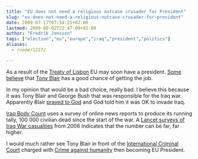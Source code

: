 ```yaml
---
title: "EU does not need a religious nutcase crusader for President"
slug: "eu-does-not-need-a-religious-nutcase-crusader-for-president"
date: 2009-07-17T07:54:25+02:00
lastmod: 2009-08-02T22:47:09+02:00
author: "Fredrik Jonsson"
tags: ["election","eu","europe","iraq","president","politics"]
aliases:
  - /node/1227/

---
```


</a>As a result of the [Treaty of Lisbon](http://en.wikipedia.org/wiki/Treaty_of_Lisbon) EU may soon have a president. [Some](http://www.guardian.co.uk/politics/2009/jul/15/tony-blair-eu-presidency) [believe](http://www.independent.co.uk/news/world/europe/can-anyone-stop-blair-becoming-the-first-president-of-europe-1750106.html) that [Tony Blair](http://en.wikipedia.org/wiki/Tony_Blair) has a good chance of getting the job.

In my opinion that would be a bad choice, really bad. I believe this because it was Tony Blair and George Bush that was responsible for the Iraq war. Apparently Blair [prayed to God](http://news.bbc.co.uk/2/hi/uk_news/politics/4772142.stm) and God told him it was OK to invade Iraq.

[Iraq Body Count](http://www.iraqbodycount.org/) uses a survey of online news reports to produce its running tally, 100 000 civilian dead since the start of the war. A [Lancet surveys of Iraq War casualties](http://en.wikipedia.org/wiki/Lancet_surveys_of_Iraq_War_casualties) from 2006 indicates that the number can be far, far higher.

I would much rather see Tony Blair in front of the  [International Criminal Court](http://en.wikipedia.org/wiki/International_Criminal_Court) charged with [Crime against humanity](http://en.wikipedia.org/wiki/Crime_against_humanity) then becoming EU President.
